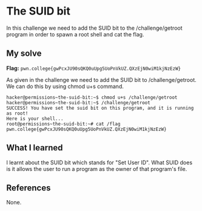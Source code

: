 # The SUID bit

In this challenge we need to add the SUID bit to the /challenge/getroot program in order to spawn a root shell and cat the flag.

## My solve
**Flag:** `pwn.college{gwPcxJU90sQKQ0uUpg5UoPnVkUZ.QXzEjN0wiM1kjNzEzW}`

As given in the challenge we need to add the SUID bit to /challenge/getroot. We can do this by using chmod u+s command.

```
hacker@permissions~the-suid-bit:~$ chmod u+s /challenge/getroot
hacker@permissions~the-suid-bit:~$ /challenge/getroot
SUCCESS! You have set the suid bit on this program, and it is running as root! 
Here is your shell...
root@permissions~the-suid-bit:~# cat /flag
pwn.college{gwPcxJU90sQKQ0uUpg5UoPnVkUZ.QXzEjN0wiM1kjNzEzW}
```

## What I learned

I learnt about the SUID bit which stands for "Set User ID". What SUID does is it allows the user to run a program as 
the owner of that program's file.

## References 
None.
